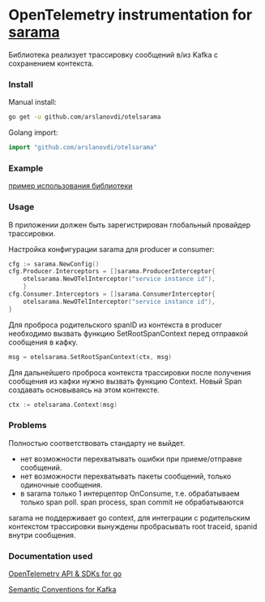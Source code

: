 # OpenTelemetry instrumentation for [sarama](https://github.com/IBM/sarama)

Библиотека реализует трассировку сообщений в/из Kafka с сохранением контекста.

### Install
Manual install:
```bash
go get -u github.com/arslanovdi/otelsarama 
```

Golang import:

```go
import "github.com/arslanovdi/otelsarama"
```

### Example

[пример использования библиотеки](https://github.com/arslanovdi/otelsarama/tree/master/example)

### Usage

В приложении должен быть зарегистрирован глобальный провайдер трассировки.

Настройка конфигурации sarama для producer и consumer:
```go
cfg := sarama.NewConfig()
cfg.Producer.Interceptors = []sarama.ProducerInterceptor{
	otelsarama.NewOTelInterceptor("service instance id"),
	}
cfg.Consumer.Interceptors = []sarama.ConsumerInterceptor{
    otelsarama.NewOTelInterceptor("service instance id"),
}
```
Для проброса родительского spanID из контекста в producer необходимо вызвать функцию SetRootSpanContext перед отправкой сообщения в кафку.

```go
msg = otelsarama.SetRootSpanContext(ctx, msg)
```

Для дальнейшего проброса контекста трассировки после получения сообщения из кафки нужно вызвать функцию Context. Новый Span создавать основываясь на этом контексте.

```go
ctx := otelsarama.Context(msg)
```

### Problems
Полностью соответствовать стандарту не выйдет.

- нет возможности перехватывать ошибки при приеме/отправке сообщений.
- нет возможности перехватывать пакеты сообщений, только одиночные сообщения.
- в sarama только 1 интерцептор OnConsume, т.е. обрабатываем только span poll. span process, span commit не обрабатываются 

sarama не поддерживает go context, для интеграции с родительским контекстом трассировки вынуждены пробрасывать root traceid, spanid внутри сообщения.

### Documentation used
[OpenTelemetry API & SDKs for go](https://opentelemetry.io/docs/languages/go/)

[Semantic Conventions for Kafka](https://github.com/open-telemetry/semantic-conventions/blob/main/docs/messaging/kafka.md)

